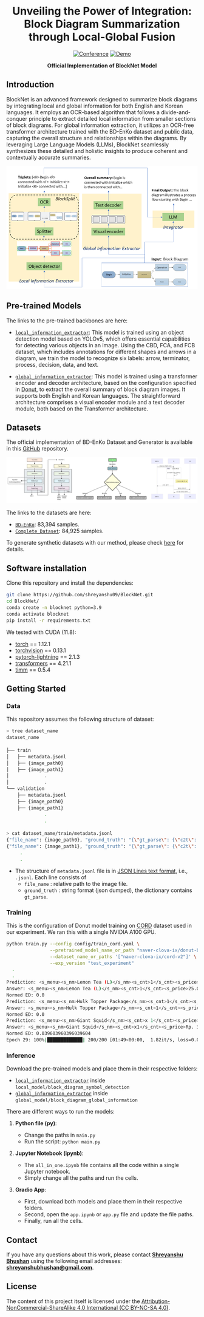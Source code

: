 <div align="center">
    
# Unveiling the Power of Integration: Block Diagram Summarization through Local-Global Fusion

[![Conference](https://img.shields.io/badge/ACL-2024-blue)](#how-to-cite)
[![Demo](https://img.shields.io/badge/Demo-Gradio-brightgreen)](#demo)

**Official Implementation of BlockNet Model**
</div>

## Introduction

BlockNet is an advanced framework designed to summarize block diagrams by integrating local and global information for both English and Korean languages. It employs an OCR-based algorithm that follows a divide-and-conquer principle to extract detailed local information from smaller sections of block diagrams. For global information extraction, it utilizes an OCR-free transformer architecture trained with the BD-EnKo dataset and public data, capturing the overall structure and relationships within the diagrams. By leveraging Large Language Models (LLMs), BlockNet seamlessly synthesizes these detailed and holistic insights to produce coherent and contextually accurate summaries.

<p align="center">
  <img src="misc/blocknet.png" alt="blocknet" />
</p>

## Pre-trained Models

The links to the pre-trained backbones are here:
- [`local_information_extractor`](https://huggingface.co/shreyanshu09/block_diagram_symbol_detection): This model is trained using an object detection model based on YOLOv5, which offers essential capabilities for detecting various objects in an image. Using the CBD, FCA, and FCB dataset, which includes annotations for different shapes and arrows in a diagram, we train the model to recognize six labels: arrow, terminator, process, decision, data, and text.

- [`global_information_extractor`](https://huggingface.co/shreyanshu09/block_diagram_global_information): This model is trained using a transformer encoder and decoder architecture, based on the configuration specified in [Donut](https://arxiv.org/abs/2111.15664), to extract the overall summary of block diagram images. It supports both English and Korean languages. The straightforward architecture comprises a visual encoder module and a text decoder module, both based on the Transformer architecture.

## Datasets

The official implementation of BD-EnKo Dataset and Generator is available in this [GitHub](https://github.com/shreyanshu09/BD-EnKo) repository.


<p align="center">
  <img src="misc/dataset_sample.png" alt="dataset_sample" />
</p>

The links to the datasets are here:

- [`BD-EnKo`](https://huggingface.co/datasets/shreyanshu09/BD-EnKo): 83,394 samples.
- [`Complete Dataset`](https://huggingface.co/datasets/shreyanshu09/Block_Diagram): 84,925 samples.

To generate synthetic datasets with our method, please check [here](https://github.com/shreyanshu09/BD-EnKo) for details.

## Software installation

Clone this repository and install the dependencies:
```bash
git clone https://github.com/shreyanshu09/BlockNet.git
cd BlockNet/
conda create -n blocknet python=3.9
conda activate blocknet
pip install -r requirements.txt
```

We tested with CUDA (11.8):
- [torch](https://github.com/pytorch/pytorch) == 1.12.1 
- [torchvision](https://github.com/pytorch/vision) == 0.13.1
- [pytorch-lightning](https://github.com/Lightning-AI/lightning) == 2.1.3
- [transformers](https://github.com/huggingface/transformers) == 4.21.1
- [timm](https://github.com/rwightman/pytorch-image-models) == 0.5.4


## Getting Started

### Data

This repository assumes the following structure of dataset:
```bash
> tree dataset_name
dataset_name

├── train
│   ├── metadata.jsonl
│   ├── {image_path0}
│   ├── {image_path1}
│             .
│             .
└── validation
    ├── metadata.jsonl
    ├── {image_path0}
    ├── {image_path1}
              .
              .

> cat dataset_name/train/metadata.jsonl
{"file_name": {image_path0}, "ground_truth": "{\"gt_parse\": {\"c2t\": \"{ground_truth_parse}\"}}"}
{"file_name": {image_path1}, "ground_truth": "{\"gt_parse\": {\"c2t\": \"{ground_truth_parse}\"}}"}
     .
     .
```

- The structure of `metadata.jsonl` file is in [JSON Lines text format](https://jsonlines.org), i.e., `.jsonl`. Each line consists of
  - `file_name` : relative path to the image file.
  - `ground_truth` : string format (json dumped), the dictionary contains `gt_parse`.

### Training

This is the configuration of Donut model training on [CORD](https://github.com/clovaai/cord) dataset used in our experiment. 
We ran this with a single NVIDIA A100 GPU.

```bash
python train.py --config config/train_cord.yaml \
                --pretrained_model_name_or_path "naver-clova-ix/donut-base" \
                --dataset_name_or_paths '["naver-clova-ix/cord-v2"]' \
                --exp_version "test_experiment"    
  .
  .                                                                                                                                                                                                                                         
Prediction: <s_menu><s_nm>Lemon Tea (L)</s_nm><s_cnt>1</s_cnt><s_price>25.000</s_price></s_menu><s_total><s_total_price>25.000</s_total_price><s_cashprice>30.000</s_cashprice><s_changeprice>5.000</s_changeprice></s_total>
Answer: <s_menu><s_nm>Lemon Tea (L)</s_nm><s_cnt>1</s_cnt><s_price>25.000</s_price></s_menu><s_total><s_total_price>25.000</s_total_price><s_cashprice>30.000</s_cashprice><s_changeprice>5.000</s_changeprice></s_total>
Normed ED: 0.0
Prediction: <s_menu><s_nm>Hulk Topper Package</s_nm><s_cnt>1</s_cnt><s_price>100.000</s_price></s_menu><s_total><s_total_price>100.000</s_total_price><s_cashprice>100.000</s_cashprice><s_changeprice>0</s_changeprice></s_total>
Answer: <s_menu><s_nm>Hulk Topper Package</s_nm><s_cnt>1</s_cnt><s_price>100.000</s_price></s_menu><s_total><s_total_price>100.000</s_total_price><s_cashprice>100.000</s_cashprice><s_changeprice>0</s_changeprice></s_total>
Normed ED: 0.0
Prediction: <s_menu><s_nm>Giant Squid</s_nm><s_cnt>x 1</s_cnt><s_price>Rp. 39.000</s_price><s_sub><s_nm>C.Finishing - Cut</s_nm><s_price>Rp. 0</s_price><sep/><s_nm>B.Spicy Level - Extreme Hot Rp. 0</s_price></s_sub><sep/><s_nm>A.Flavour - Salt & Pepper</s_nm><s_price>Rp. 0</s_price></s_sub></s_menu><s_sub_total><s_subtotal_price>Rp. 39.000</s_subtotal_price></s_sub_total><s_total><s_total_price>Rp. 39.000</s_total_price><s_cashprice>Rp. 50.000</s_cashprice><s_changeprice>Rp. 11.000</s_changeprice></s_total>
Answer: <s_menu><s_nm>Giant Squid</s_nm><s_cnt>x1</s_cnt><s_price>Rp. 39.000</s_price><s_sub><s_nm>C.Finishing - Cut</s_nm><s_price>Rp. 0</s_price><sep/><s_nm>B.Spicy Level - Extreme Hot</s_nm><s_price>Rp. 0</s_price><sep/><s_nm>A.Flavour- Salt & Pepper</s_nm><s_price>Rp. 0</s_price></s_sub></s_menu><s_sub_total><s_subtotal_price>Rp. 39.000</s_subtotal_price></s_sub_total><s_total><s_total_price>Rp. 39.000</s_total_price><s_cashprice>Rp. 50.000</s_cashprice><s_changeprice>Rp. 11.000</s_changeprice></s_total>
Normed ED: 0.039603960396039604                                                                                                                                  
Epoch 29: 100%|█████████████| 200/200 [01:49<00:00,  1.82it/s, loss=0.00327, exp_name=train_cord, exp_version=test_experiment]
```


### Inference

Download the pre-trained models and place them in their respective folders:
- [`local_information_extractor`](https://huggingface.co/shreyanshu09/block_diagram_symbol_detection) inside `local_model/block_diagram_symbol_detection`
- [`global_information_extractor`](https://huggingface.co/shreyanshu09/block_diagram_global_information) inside `global_model/block_diagram_global_information`

There are different ways to run the models:

1. **Python file (py)**:
   - Change the paths in `main.py`
   - Run the script: `python main.py`

2. **Jupyter Notebook (ipynb)**:
   - The `all_in_one.ipynb` file contains all the code within a single Jupyter notebook.
   - Simply change all the paths and run the cells.

3. **Gradio App**:
   - First, download both models and place them in their respective folders.
   - Second, open the `app.ipynb` or `app.py` file and update the file paths.
   - Finally, run all the cells.


## Contact

If you have any questions about this work, please contact **[Shreyanshu Bhushan](https://github.com/shreyanshu09)** using the following email addresses: **shreyanshubhushan@gmail.com**.


## License

The content of this project itself is licensed under the [Attribution-NonCommercial-ShareAlike 4.0 International (CC BY-NC-SA 4.0)](https://creativecommons.org/licenses/by-nc-sa/4.0/).
